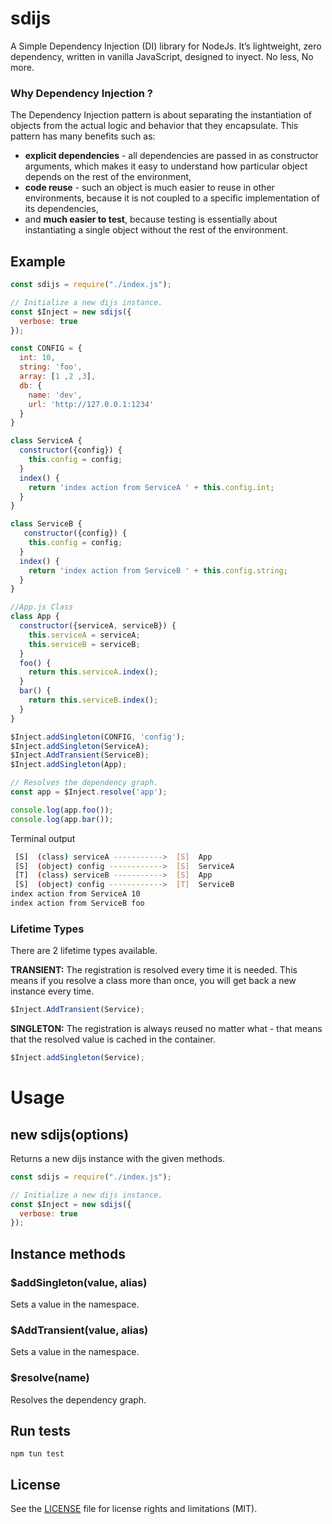 # sdijs

A Simple Dependency Injection (DI) library for NodeJs. It’s lightweight, zero dependency, written in vanilla JavaScript, designed to inyect. No less, No more.

### Why Dependency Injection ?

The Dependency Injection pattern is about separating the instantiation of objects from the actual logic and behavior that they encapsulate. This pattern has many benefits such as:

- **explicit dependencies** - all dependencies are passed in as constructor arguments, which makes it easy to understand how particular object depends on the rest of the environment,
- **code reuse** - such an object is much easier to reuse in other environments, because it is not coupled to a specific implementation of its dependencies,
- and **much easier to test**, because testing is essentially about instantiating a single object without the rest of the environment.

## Example

```js
const sdijs = require("./index.js");

// Initialize a new dijs instance.
const $Inject = new sdijs({
  verbose: true
});

const CONFIG = {
  int: 10,
  string: 'foo',
  array: [1 ,2 ,3],
  db: {
    name: 'dev',
    url: 'http://127.0.0.1:1234'
  }
}

class ServiceA {
  constructor({config}) {
    this.config = config;
  }
  index() {
    return 'index action from ServiceA ' + this.config.int;
  }
}

class ServiceB {
   constructor({config}) {
    this.config = config;
  }
  index() {
    return 'index action from ServiceB ' + this.config.string;
  }
}

//App.js Class
class App {
  constructor({serviceA, serviceB}) {
    this.serviceA = serviceA;
    this.serviceB = serviceB;
  }
  foo() {
    return this.serviceA.index();
  }
  bar() {
    return this.serviceB.index();
  }
}

$Inject.addSingleton(CONFIG, 'config');
$Inject.addSingleton(ServiceA);
$Inject.AddTransient(ServiceB);
$Inject.addSingleton(App);

// Resolves the dependency graph.
const app = $Inject.resolve('app');

console.log(app.foo());
console.log(app.bar());
```
Terminal output
``` bash
 [S]  (class) serviceA ----------->  [S]  App
 [S]  (object) config ------------>  [S]  ServiceA
 [T]  (class) serviceB ----------->  [S]  App
 [S]  (object) config ------------>  [T]  ServiceB
index action from ServiceA 10
index action from ServiceB foo
```

### Lifetime Types
There are 2 lifetime types available.

__TRANSIENT:__ The registration is resolved every time it is needed. This means if you resolve a class more than once, you will get back a new instance every time.

```js
$Inject.AddTransient(Service);
```

__SINGLETON:__ The registration is always reused no matter what - that means that the resolved value is cached in the container.

```js
$Inject.addSingleton(Service);
```

# Usage

## new sdijs(options)
Returns a new dijs instance with the given methods.
````js
const sdijs = require("./index.js");

// Initialize a new dijs instance.
const $Inject = new sdijs({
  verbose: true
});
````

## Instance methods

### $addSingleton(value, alias)

Sets a value in the namespace.

### $AddTransient(value, alias)

Sets a value in the namespace.


### $resolve(name)

Resolves the dependency graph.

## Run tests

```
npm tun test
```

## License

See the [LICENSE](LICENSE.md) file for license rights and limitations (MIT).